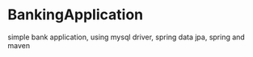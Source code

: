 # BankingApplication
simple bank application, using mysql driver, spring data jpa, spring and maven
